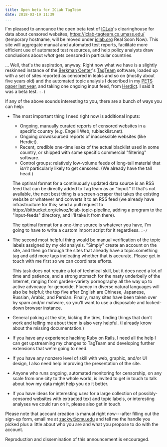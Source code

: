 ```yaml
---
title: Open beta for ICLab TagTeam
date: 2018-03-19 11:39
...
```


I'm pleased to announce the open beta test of [ICLab][iclab]'s clearinghouse
for data about censored websites,
<https://iclab-tagteam.cs.umass.edu/> (temporary hostname, will be
moved under [iclab.org][iclab] Real Soon Now).  This site
will aggregate manual and automated test reports, facilitate more
efficient use of automated test resources, and help policy analysts
draw conclusions about _what_ gets censored in particular countries.

... Well, that's the aspiration, anyway.  Right now what we have is a
slightly reskinned instance of the [Berkman Center][]'s [TagTeam][]
software, loaded up with a set of sites reported as censored in leaks
and so on (mostly about five years old) and the automated topic
analysis I described in my [PETS paper last year][toc], and taking one
ongoing input feed, from [Herdict][].  I said it was a beta test. `:-)`

If any of the above sounds interesting to you, there are a bunch of
ways you can help:

 *  The most important thing I need right now is additional inputs:

    - Ongoing, manually curated reports of censored websites in a
      specific country (e.g. Engelli Web, rublacklist.net).
    - Ongoing crowdsourced reports of inaccessible websites
      (like Herdict).
    - Recent, credible one-time leaks of the actual blacklist
      used in some country, or shipped with some specific
      commercial "filtering" software.
    - Control groups: relatively low-volume feeds of long-tail
      material that *isn't* particularly likely to get censored.
      (We already have the tall head.)

    The optimal format for a continuously updated data source is an RSS
    feed that can be directly added to TagTeam as an "input."  If
    that's not available, the next best thing is a screen-scraper that
    takes the existing website or whatever and converts it to an RSS
    feed (we already have infrastructure for this; send a pull request
    to <https://bitbucket.org/elwoz/iclab-topic-pipeline>, adding a
    program to the "input-feeds" directory, and I'll take it from
    there).

    The optimal format for a one-time source is whatever you have, I'm
    going to have to write a custom import script for it regardless. `:-/`

 *  The second most helpful thing would be manual verification of the
    topic labels assigned by my old analysis.  "Simply" create an
    account on the site, and then go through the sites that already
    have a topic:something tag and add more tags indicating whether
    that is accurate.  Please get in touch with me first so we can
    coordinate efforts.

    This task does not require a lot of technical skill, but it does
    need a lot of time and patience, and a strong stomach for the nasty
    underbelly of the Internet, ranging from garden-variety pornography
    all the way up to active advocacy for genocide.  Fluency in diverse
     natural languages will also be helpful; the top five after English
    are Chinese, Japanese, Russian, Arabic, and Persian.  Finally, many
    sites have been taken over by spam and/or malware, so you'll want
    to use a disposable and locked-down browser instance.

 *  General poking at the site, kicking the tires, finding things that
    don't work and telling me about them is also very helpful.  (I
    already know about the missing documentation.)

 *  If you have any experience hacking Ruby on Rails, I need all the
    help I can get upstreaming my changes to TagTeam and developing
    further extensions that we're going to need.

 *  If you have any nonzero level of skill with web, graphic, and/or UI
    design, I also need help improving the presentation of the site.

 *  Anyone who runs ongoing, automated monitoring for censorship, on
    any scale from one city to the whole world, is invited to get in
    touch to talk about how my data might help you do it better.

 *  If you have ideas for interesting _uses_ for a large collection of
    possibly-censored websites with extracted text and topic labels, or
    interesting analyses we could run on it, please also get in touch.

Please note that account creation is manual right now---after filling
out the sign-up form, email me at <zackw@cmu.edu> and tell me the
handle you picked plus a little about who you are and what you propose
to do with the account.

Reproduction and dissemination of this announcement is encouraged.

[iclab]: https://iclab.org/
[Berkman Center]: https://cyber.harvard.edu/
[TagTeam]: https://github.com/berkmancenter/tagteam/
[toc]: https://research.owlfolio.org/pubs/2017-topics-controversy.pdf
[Herdict]: https://www.herdict.org/
